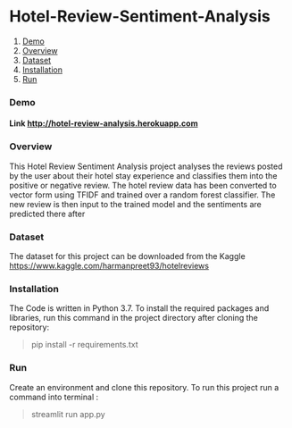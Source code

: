# Hotel-Review-Sentiment-Analysis

1. [ Demo ](#demo)
2. [ Overview ](#overview)
3. [ Dataset ](#data)
3. [ Installation](#install)
4. [ Run ](#run)
<a name="demo"></a>
### Demo
#### Link http://hotel-review-analysis.herokuapp.com

<a name="overview"></a>
### Overview
This Hotel Review Sentiment Analysis project analyses the reviews posted by the user about their hotel stay experience and classifies them into the positive or negative review. 
The hotel review data has been converted to vector form using TFIDF and trained over a random forest classifier. The new review is then input to the trained model and the sentiments are predicted there after
<a name="data"></a>
### Dataset
The dataset for this project can be downloaded from the Kaggle https://www.kaggle.com/harmanpreet93/hotelreviews


<a name="install"></a>
### Installation

The Code is written in Python 3.7. To install the required packages and libraries, run this command in the project directory after cloning the repository:

> pip install -r requirements.txt

<a name="run" > </a>
### Run

Create an environment and clone this repository. To run this project run a command into terminal :

> streamlit run app.py

